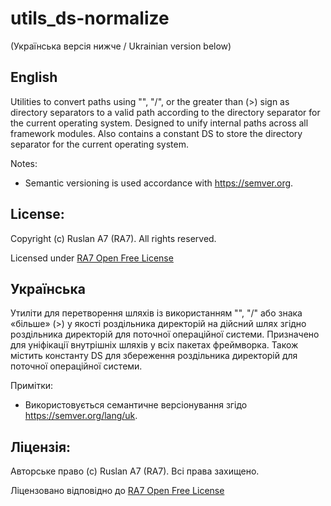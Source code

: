 # utils_ds-normalize
(Українська версія нижче / Ukrainian version below)

## English
Utilities to convert paths using "\", "/", or the greater than (>) sign as directory separators to a valid path according to the directory separator for the current operating system.
Designed to unify internal paths across all framework modules.
Also contains a constant DS to store the directory separator for the current operating system.

Notes:
- Semantic versioning is used accordance with https://semver.org.

## License:

Copyright (c) Ruslan A7 (RA7). All rights reserved.

Licensed under [RA7 Open Free License](https://ra7.iuid.cc/license)

## Українська
Утиліти для перетворення шляхів із використанням "\", "/" або знака «більше» (>) у якості роздільника директорій на дійсний шлях згідно роздільника директорій для поточної операційної системи.
Призначено для уніфікації внутрішніх шляхів у всіх пакетах фреймворка.
Також містить константу DS для збереження роздільника директорій для поточної операційної системи.

Примітки:
- Використовується семантичне версіонування згідо https://semver.org/lang/uk.

## Ліцензія:

Авторське право (с) Ruslan A7 (RA7). Всі права захищено.

Ліцензовано відповідно до [RA7 Open Free License](https://ra7.iuid.cc/license)
